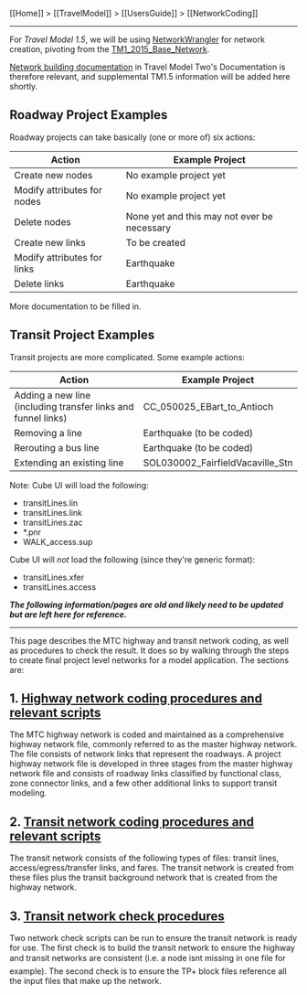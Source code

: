 [[Home]] > [[TravelModel]] > [[UsersGuide]] > [[NetworkCoding]]

***

For *Travel Model 1.5*, we will be using [NetworkWrangler](https://github.com/BayAreaMetro/NetworkWrangler) for network creation, pivoting from the [TM1_2015_Base_Network](https://github.com/BayAreaMetro/TM1_2015_Base_Network).

[Network building documentation](http://bayareametro.github.io/travel-model-two/netbuild/) in Travel Model Two's Documentation is therefore relevant, and supplemental TM1.5 information will be added here shortly.

## Roadway Project Examples

Roadway projects can take basically (one or more of) six actions:

| Action | Example Project |
|--------|-----------------|
| Create new nodes | No example project yet |
| Modify attributes for nodes | No example project yet |
| Delete nodes | None yet and this may not ever be necessary |
| Create new links | To be created |
| Modify attributes for links | Earthquake |
| Delete links | Earthquake|

More documentation to be filled in.

## Transit Project Examples

Transit projects are more complicated.  Some example actions:

| Action | Example Project |
|--------|-----------------|
| Adding a new line (including transfer links and funnel links) | CC_050025_EBart_to_Antioch |
| Removing a line | Earthquake (to be coded) |
| Rerouting a bus line | Earthquake (to be coded) |
| Extending an existing line |  SOL030002_FairfieldVacaville_Stn |

Note: Cube UI will load the following:
* transitLines.lin
* transitLines.link
* transitLines.zac
* *.pnr
* WALK_access.sup

Cube UI will *not* load the following (since they're generic format):
* transitLines.xfer
* transitLines.access

_**The following information/pages are old and likely need to be updated but are left here for reference.**_

---
This page describes the MTC highway and transit network coding, as well as procedures to check the result. It does so by walking through the steps to create final project level networks for a model application. The sections are:

## 1. [Highway network coding procedures and relevant scripts](HighwayNetworkCoding)

The MTC highway network is coded and maintained as a comprehensive highway network file, commonly referred to as the master highway network. The file consists of network links that represent the roadways. A project highway network file is developed in three stages from the master highway network file and consists of roadway links classified by functional class, zone connector links, and a few other additional links to support transit modeling.

## 2. [Transit network coding procedures and relevant scripts](TransitNetworkCoding)

The transit network consists of the following types of files: transit lines, access/egress/transfer links, and fares. The transit network is created from these files plus the transit background network that is created from the highway network.

## 3. [Transit network check procedures](TransitNetworkCheck)

Two network check scripts can be run to ensure the transit network is ready for use. The first check is to build the transit network to ensure the highway and transit networks are consistent (i.e. a node isnt missing in one file for example). The second check is to ensure the TP+ block files reference all the input files that make up the network.
